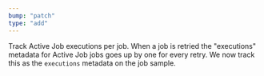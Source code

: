 ```yaml
---
bump: "patch"
type: "add"
---
```


Track Active Job executions per job. When a job is retried the "executions" metadata for Active Job jobs goes up by one for every retry. We now track this as the `executions` metadata on the job sample.
